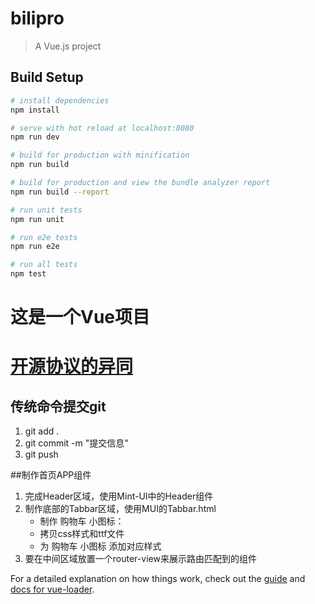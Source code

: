 # bilipro

> A Vue.js project

## Build Setup

``` bash
# install dependencies
npm install

# serve with hot reload at localhost:8080
npm run dev

# build for production with minification
npm run build

# build for production and view the bundle analyzer report
npm run build --report

# run unit tests
npm run unit

# run e2e tests
npm run e2e

# run all tests
npm test
```
# 这是一个Vue项目 

# [开源协议的异同](https://img-my.csdn.net/uploads/201204/08/1333882488_6318.png)

## 传统命令提交git
1. git add .
2. git commit -m "提交信息"
3. git push

##制作首页APP组件
1. 完成Header区域，使用Mint-UI中的Header组件
2. 制作底部的Tabbar区域，使用MUI的Tabbar.html
    + 制作 购物车 小图标：
    + 拷贝css样式和ttf文件
    + 为 购物车 小图标 添加对应样式
3. 要在中间区域放置一个router-view来展示路由匹配到的组件

For a detailed explanation on how things work, check out the [guide](http://vuejs-templates.github.io/webpack/) and [docs for vue-loader](http://vuejs.github.io/vue-loader).
